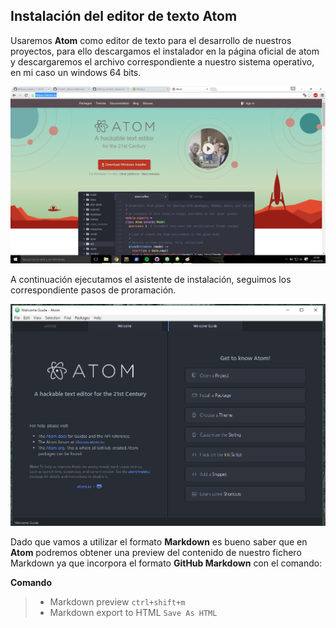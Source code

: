 ## Instalación del editor de texto Atom

Usaremos **Atom** como editor de texto para el desarrollo de nuestros proyectos, para ello descargamos el instalador en la página oficial de atom y descargaremos el archivo correspondiente a nuestro sistema operativo, en mi caso un windows 64 bits.

![](/assets/atom_nav.png)


A continuación ejecutamos el asistente de instalación, seguimos los correspondiente pasos de proramación.

![](assets/atom1.png)

Dado que vamos a utilizar el formato **Markdown** es bueno saber que en **Atom** podremos obtener una preview del contenido de nuestro fichero Markdown ya que incorpora el formato **GitHub Markdown** con el comando:

**Comando**

> * Markdown preview `ctrl+shift+m`
> * Markdown export to HTML `Save As HTML`
